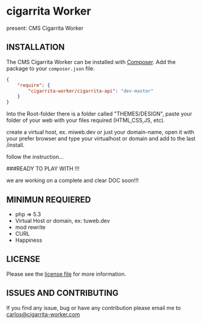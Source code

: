 # cigarrita Worker
present: CMS Cigarrita Worker

## INSTALLATION
The CMS Cigarrita Worker can be installed with [Composer](https://getcomposer.org/). Add the package to your `composer.json` file.

```json
{
    "require": {
        "cigarrita-worker/cigarrita-api": "dev-master"
    }
}
```

Into the Root-folder there is a folder called "THEMES/DESIGN", paste your folder of your web with your files required (HTML,CSS,JS, etc).


create a virtual host, ex. miweb.dev or just your domain-name, 
open it with your prefer browser and type your virtualhost or domain and add to the last /install.

follow the instruction...


###READY TO PLAY WITH !!!

we are working on a complete and clear DOC soon!!!

## MINIMUN REQUIERED
- php => 5.3
- Virtual Host or domain, ex: tuweb.dev
- mod rewrite
- CURL
- Happiness

## LICENSE

Please see the [license file](https://cigarrita-worker.com/licence) for more information.

## ISSUES AND CONTRIBUTING
If you find any issue, bug or have any contribution please email me to [carlos@cigarrita-worker.com](mailto:carlos@cigarrita-worker.com)

